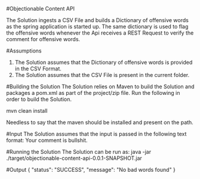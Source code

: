 #Objectionable Content API

The Solution ingests a CSV File and builds a Dictionary of offensive words as the spring application is started up. 
The same dictionary is used to flag the offensive words whenever the Api receives a REST Request to verify the comment
for offensive words.

#Assumptions

1. The Solution assumes that the Dictionary of offensive words is provided in the CSV Format.
2. The Solution assumes that the CSV File is present in the current folder.

#Building the Solution
The Solution relies on Maven to build the Solution and packages a pom.xml as part of the project/zip file.
Run the following in order to build the Solution.

mvn clean install

Needless to say that the maven should be installed and present on the path.

#Input
The Solution assumes that the input is passed in the following text format:
Your comment is bullshit.

#Running the Solution
The Solution can be run as:
java -jar ./target/objectionable-content-api-0.0.1-SNAPSHOT.jar

#Output
{
"status": "SUCCESS",
"message": "No bad words found"
}